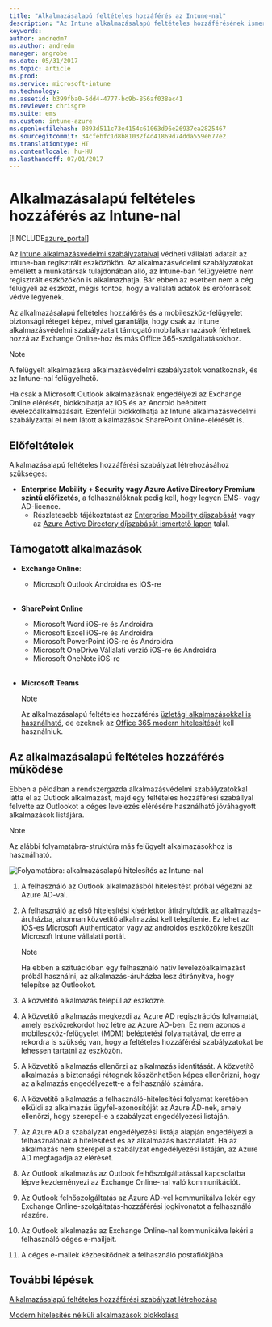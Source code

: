 ```yaml
---
title: "Alkalmazásalapú feltételes hozzáférés az Intune-nal"
description: "Az Intune alkalmazásalapú feltételes hozzáférésének ismertetése."
keywords: 
author: andredm7
ms.author: andredm
manager: angrobe
ms.date: 05/31/2017
ms.topic: article
ms.prod: 
ms.service: microsoft-intune
ms.technology: 
ms.assetid: b399fba0-5dd4-4777-bc9b-856af038ec41
ms.reviewer: chrisgre
ms.suite: ems
ms.custom: intune-azure
ms.openlocfilehash: 0893d511c73e4154c61063d96e26937ea2825467
ms.sourcegitcommit: 34cfebfc1d8b81032f4d41869d74dda559e677e2
ms.translationtype: HT
ms.contentlocale: hu-HU
ms.lasthandoff: 07/01/2017
---
```

# <a name="app-based-conditional-access-with-intune"></a>Alkalmazásalapú feltételes hozzáférés az Intune-nal

[!INCLUDE[azure_portal](./includes/azure_portal.md)]

Az [Intune alkalmazásvédelmi szabályzataival](app-protection-policy.md) védheti vállalati adatait az Intune-ban regisztrált eszközökön. Az alkalmazásvédelmi szabályzatokat emellett a munkatársak tulajdonában álló, az Intune-ban felügyeletre nem regisztrált eszközökön is alkalmazhatja. Bár ebben az esetben nem a cég felügyeli az eszközt, mégis fontos, hogy a vállalati adatok és erőforrások védve legyenek.

Az alkalmazásalapú feltételes hozzáférés és a mobileszköz-felügyelet biztonsági réteget képez, mivel garantálja, hogy csak az Intune alkalmazásvédelmi szabályzatait támogató mobilalkalmazások férhetnek hozzá az Exchange Online-hoz és más Office 365-szolgáltatásokhoz.

> [!NOTE]
> A felügyelt alkalmazásra alkalmazásvédelmi szabályzatok vonatkoznak, és az Intune-nal felügyelhető.

Ha csak a Microsoft Outlook alkalmazásnak engedélyezi az Exchange Online elérését, blokkolhatja az iOS és az Android beépített levelezőalkalmazásait. Ezenfelül blokkolhatja az Intune alkalmazásvédelmi szabályzattal el nem látott alkalmazások SharePoint Online-elérését is.

## <a name="prerequisites"></a>Előfeltételek
Alkalmazásalapú feltételes hozzáférési szabályzat létrehozásához szükséges:

- **Enterprise Mobility + Security vagy Azure Active Directory Premium szintű előfizetés**, a felhasználóknak pedig kell, hogy legyen EMS- vagy AD-licence.
    - Részletesebb tájékoztatást az [Enterprise Mobility díjszabását](https://www.microsoft.com/cloud-platform/enterprise-mobility-pricing) vagy az [Azure Active Directory díjszabását ismertető lapon](https://azure.microsoft.com/pricing/details/active-directory/) talál.

## <a name="supported-apps"></a>Támogatott alkalmazások

- **Exchange Online**:
    - Microsoft Outlook Androidra és iOS-re
<br></br>
- **SharePoint Online**
    - Microsoft Word iOS-re és Androidra
    - Microsoft Excel iOS-re és Androidra
    - Microsoft PowerPoint iOS-re és Androidra
    - Microsoft OneDrive Vállalati verzió iOS-re és Androidra
    - Microsoft OneNote iOS-re
<br></br>
- **Microsoft Teams**

    > [!NOTE] 
    > Az alkalmazásalapú feltételes hozzáférés [üzletági alkalmazásokkal is használható](https://docs.microsoft.com/intune-classic/deploy-use/block-apps-with-no-modern-authentication), de ezeknek az [Office 365 modern hitelesítését](https://support.office.com/article/Using-Office-365-modern-authentication-with-Office-clients-776c0036-66fd-41cb-8928-5495c0f9168a) kell használniuk.

## <a name="how-app-based-conditional-access-works"></a>Az alkalmazásalapú feltételes hozzáférés működése

Ebben a példában a rendszergazda alkalmazásvédelmi szabályzatokkal látta el az Outlook alkalmazást, majd egy feltételes hozzáférési szabállyal felvette az Outlookot a céges levelezés elérésére használható jóváhagyott alkalmazások listájára.

> [!NOTE] 
> Az alábbi folyamatábra-struktúra más felügyelt alkalmazásokhoz is használható.

![Folyamatábra: alkalmazásalapú hitelesítés az Intune-nal](./media/ca-intune-common-ways-3.png)

1.  A felhasználó az Outlook alkalmazásból hitelesítést próbál végezni az Azure AD-val.

2.  A felhasználó az első hitelesítési kísérletkor átirányítódik az alkalmazás-áruházba, ahonnan közvetítő alkalmazást kell telepítenie. Ez lehet az iOS-es Microsoft Authenticator vagy az androidos eszközökre készült Microsoft Intune vállalati portál.

    > [!NOTE]
    > Ha ebben a szituációban egy felhasználó natív levelezőalkalmazást próbál használni, az alkalmazás-áruházba lesz átirányítva, hogy telepítse az Outlookot.

3.  A közvetítő alkalmazás települ az eszközre.

4.  A közvetítő alkalmazás megkezdi az Azure AD regisztrációs folyamatát, amely eszközrekordot hoz létre az Azure AD-ben. Ez nem azonos a mobileszköz-felügyelet (MDM) beléptetési folyamatával, de erre a rekordra is szükség van, hogy a feltételes hozzáférési szabályzatokat be lehessen tartatni az eszközön.

5.  A közvetítő alkalmazás ellenőrzi az alkalmazás identitását. A közvetítő alkalmazás a biztonsági rétegnek köszönhetően képes ellenőrizni, hogy az alkalmazás engedélyezett-e a felhasználó számára.

6.  A közvetítő alkalmazás a felhasználó-hitelesítési folyamat keretében elküldi az alkalmazás ügyfél-azonosítóját az Azure AD-nek, amely ellenőrzi, hogy szerepel-e a szabályzat engedélyezési listáján.

7.  Az Azure AD a szabályzat engedélyezési listája alapján engedélyezi a felhasználónak a hitelesítést és az alkalmazás használatát. Ha az alkalmazás nem szerepel a szabályzat engedélyezési listáján, az Azure AD megtagadja az elérését.

8.  Az Outlook alkalmazás az Outlook felhőszolgáltatással kapcsolatba lépve kezdeményezi az Exchange Online-nal való kommunikációt.

9.  Az Outlook felhőszolgáltatás az Azure AD-vel kommunikálva lekér egy Exchange Online-szolgáltatás-hozzáférési jogkivonatot a felhasználó részére.

10.  Az Outlook alkalmazás az Exchange Online-nal kommunikálva lekéri a felhasználó céges e-mailjeit.

11.  A céges e-mailek kézbesítődnek a felhasználó postafiókjába.

## <a name="next-steps"></a>További lépések
[Alkalmazásalapú feltételes hozzáférési szabályzat létrehozása](app-based-conditional-access-intune-create.md)

[Modern hitelesítés nélküli alkalmazások blokkolása](app-modern-authentication-block.md)
